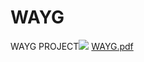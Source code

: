 # WAYG
WAYG PROJECT<img src="https://github.com/F-SUNNY/WAYG/files/8501062/WAYG.pdf}"/>
[WAYG.pdf](https://github.com/F-SUNNY/WAYG/files/8501062/WAYG.pdf)
